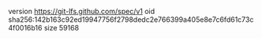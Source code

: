 version https://git-lfs.github.com/spec/v1
oid sha256:142b163c92ed19947756f2798dedc2e766399a405e8e7c6fd61c73c4f0016b16
size 59168
